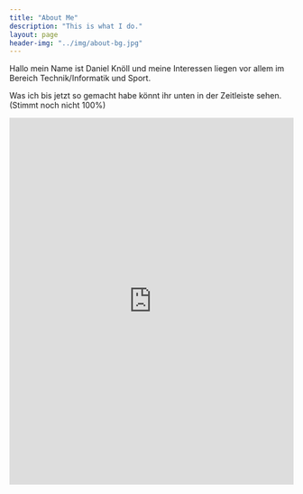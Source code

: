 ```yaml
---
title: "About Me"
description: "This is what I do."
layout: page
header-img: "../img/about-bg.jpg"
---
```


<p>Hallo mein Name ist Daniel Knöll und meine Interessen liegen vor allem im Bereich Technik/Informatik und Sport. </p> 
<p>Was ich bis jetzt so gemacht habe könnt ihr unten in der Zeitleiste sehen. (Stimmt noch nicht 100%)</p>

<iframe src='https://cdn.knightlab.com/libs/timeline3/latest/embed/index.html?source=1AWrNloMQ2K42fNCyA6YYmmbApsWqTMMbKA-Nd3MXfgc&font=Default&lang=de&initial_zoom=2&height=650' width='100%' height='650' webkitallowfullscreen mozallowfullscreen allowfullscreen frameborder='0'></iframe>